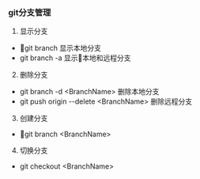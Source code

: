 ### git分支管理
1. 显示分支
- git branch    显示本地分支
- git branch -a 显示本地和远程分支
2. 删除分支
- git branch -d \<BranchName> 删除本地分支
- git push origin --delete \<BranchName> 删除远程分支
3. 创建分支
- git branch \<BranchName> 
4. 切换分支
- git checkout \<BranchName>